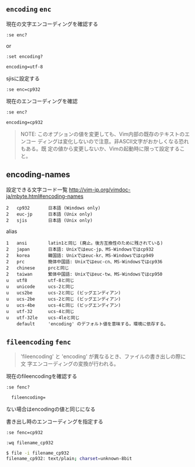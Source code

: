 ## `encoding` `enc`

現在の文字エンコーディングを確認する
```vim
:se enc?
```
or
```vim
:set encoding?
```
```vim
encoding=utf-8
```
sjisに設定する
```vim
:se enc=cp932
```
現在のエンコーディングを確認
```vim
:se enc?
```
```vim
encoding=cp932  
```


>NOTE: このオプションの値を変更しても、Vim内部の既存のテキストのエンコー
        ディングは変化しないので注意。非ASCII文字がおかしくなる恐れもある。既
        定の値から変更しないか、Vimの起動時に限って設定すること。



## encoding-names

設定できる文字コード一覧
http://vim-jp.org/vimdoc-ja/mbyte.html#encoding-names


```
2   cp932       日本語 (Windows only)
2   euc-jp      日本語 (Unix only)
2   sjis        日本語 (Unix only)
```

alias
```
1   ansi        latin1と同じ (廃止。後方互換性のために残されている)
2   japan       日本語: Unixではeuc-jp、MS-Windowsではcp932
2   korea       韓国語: Unixではeuc-kr、MS-Windowsではcp949
2   prc         簡体中国語: Unixではeuc-cn、MS-Windowsではcp936
2   chinese     prcと同じ
2   taiwan      繁体中国語: Unixではeuc-tw、MS-Windowsではcp950
u   utf8        utf-8と同じ
u   unicode     ucs-2と同じ
u   ucs2be      ucs-2と同じ (ビッグエンディアン)
u   ucs-2be     ucs-2と同じ (ビッグエンディアン)
u   ucs-4be     ucs-4と同じ (ビッグエンディアン)
u   utf-32      ucs-4と同じ
u   utf-32le    ucs-4leと同じ
    default     'encoding' のデフォルト値を意味する。環境に依存する。
```

## `fileencoding` `fenc`

> 'fileencoding' と 'encoding' が異なるとき、ファイルの書き出しの際に文
        字エンコーディングの変換が行われる。

現在のfileencodingを確認する
```vim
:se fenc?
```
```vim
  fileencoding= 
```
ない場合はencodingの値と同じになる


書き出し時のエンコーディングを指定する
```vim
:se fenc=cp932
```

```vim
:wq filename_cp932
```

```bash
$ file -i filename_cp932
filename_cp932: text/plain; charset=unknown-8bit
```
